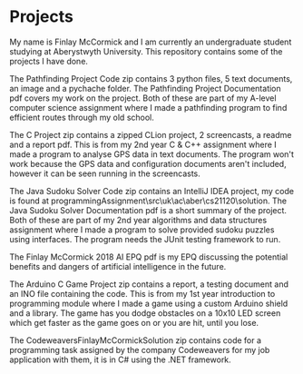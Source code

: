 # Projects
My name is Finlay McCormick and I am currently an undergraduate student studying at Aberystwyth University. This repository contains some of the projects I have done.

The Pathfinding Project Code zip contains 3 python files, 5 text documents, an image and a pychache folder. The Pathfinding Project Documentation pdf covers my work on the project. Both of these are part of my A-level computer science assignment where I made a pathfinding program to find efficient routes through my old school.

The C Project zip contains a zipped CLion project, 2 screencasts, a readme and a report pdf. This is from my 2nd year C & C++ assignment where I made a program to analyse GPS data in text documents. The program won't work because the GPS data and configuration documents aren't included, however it can be seen running in the screencasts.

The Java Sudoku Solver Code zip contains an IntelliJ IDEA project, my code is found at programmingAssignment\src\uk\ac\aber\cs21120\solution. The Java Sudoku Solver Documentation pdf is a short summary of the project. Both of these are part of my 2nd year algorithms and data structures assignment where I made a program to solve provided sudoku puzzles using interfaces. The program needs the JUnit testing framework to run.

The Finlay McCormick 2018 AI EPQ pdf is my EPQ discussing the potential benefits and dangers of artificial intelligence in the future.

The Arduino C Game Project zip contains a report, a testing document and an INO file containing the code. This is from my 1st year introduction to programming module where I made a game using a custom Arduino shield and a library. The game has you dodge obstacles on a 10x10 LED screen which get faster as the game goes on or you are hit, until you lose.

The CodeweaversFinlayMcCormickSolution zip contains code for a programming task assigned by the company Codeweavers for my job application with them, it is in C# using the .NET framework.
